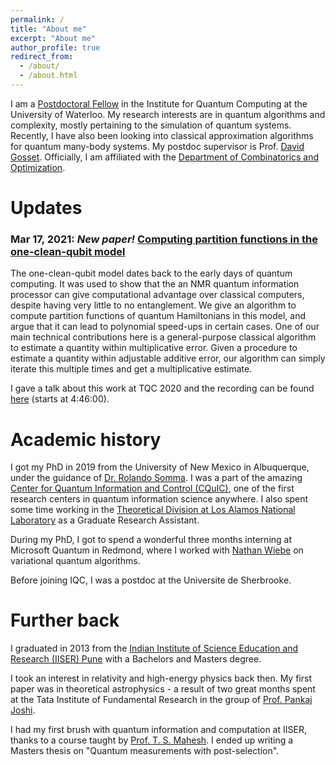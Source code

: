 ```yaml
---
permalink: /
title: "About me"
excerpt: "About me"
author_profile: true
redirect_from:
  - /about/
  - /about.html
---
```

I am a [Postdoctoral Fellow](https://services.iqc.uwaterloo.ca/people/profile/a2chnara/) in the Institute for Quantum Computing at the University of Waterloo. My research interests are in quantum algorithms and complexity, mostly pertaining to the simulation of quantum systems. Recently, I have also been looking into classical approximation algorithms for quantum many-body systems. My postdoc supervisor is Prof. [David Gosset](http://www.davidgosset.com/). Officially, I am affiliated with the [Department of Combinatorics and Optimization](https://uwaterloo.ca/combinatorics-and-optimization/).

Updates
======
### Mar 17, 2021: _New paper!_ [Computing partition functions in the one-clean-qubit model](https://journals.aps.org/pra/abstract/10.1103/PhysRevA.103.032422)
The one-clean-qubit model dates back to the early days of quantum computing. It was used to show that the an NMR quantum information processor can give computational advantage over classical computers, despite having very little to no entanglement. We give an algorithm to compute partition functions of quantum Hamiltonians in this model, and argue that it can lead to polynomial speed-ups in certain cases.
One of our main technical contributions here is a general-purpose classical algorithm to estimate a quantity within multiplicative error. Given a procedure to estimate a quantity within adjustable additive error, our algorithm can simply iterate this multiple times and get a multiplicative estimate.

I gave a talk about this work at TQC 2020 and the recording can be found [here](https://www.youtube.com/watch?v=sc_rWyCVZRY&t=17161s) (starts at 4:46:00).

Academic history
======
I got my PhD in 2019 from the University of New Mexico in Albuquerque, under the guidance of [Dr. Rolando Somma](https://sites.google.com/site/rolandodsom/). I was a part of the amazing [Center for Quantum Information and Control (CQuIC)](https://cquic.unm.edu/), one of the first research centers in quantum information science anywhere. I also spent some time working in the [Theoretical Division at Los Alamos National Laboratory](https://www.lanl.gov/org/ddste/aldsc/theoretical/index.php) as a Graduate Research Assistant.

During my PhD, I got to spend a wonderful three months interning at Microsoft Quantum in Redmond, where I worked with [Nathan Wiebe](https://cqiqc.physics.utoronto.ca/people/nathan-wiebe/) on variational quantum algorithms.

Before joining IQC, I was a postdoc at the Universite de Sherbrooke.


Further back
======
I graduated in 2013 from the [Indian Institute of Science Education and Research (IISER) Pune](https://www.iiserpune.ac.in/) with a Bachelors and Masters degree.

I took an interest in relativity and high-energy physics back then. My first paper was in theoretical astrophysics - a result of two great months spent at the Tata Institute of Fundamental Research in the group of [Prof. Pankaj Joshi](https://web.tifr.res.in/~psj/).

I had my first brush with quantum information and computation at IISER, thanks to a course taught by [Prof. T. S. Mahesh](http://www.iiserpune.ac.in/~mahesh.ts/homepage.htm). I ended up writing a Masters thesis on "Quantum measurements with post-selection".
